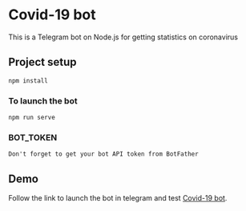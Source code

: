 # Covid-19 bot
This is a Telegram bot on Node.js for getting statistics on coronavirus

## Project setup
```
npm install
```

### To launch the bot
```
npm run serve
```

### BOT_TOKEN
```
Don't forget to get your bot API token from BotFather
```

## Demo
Follow the link to launch the bot in telegram and test [Covid-19 bot](https://t.me/Jovid19_bot).



